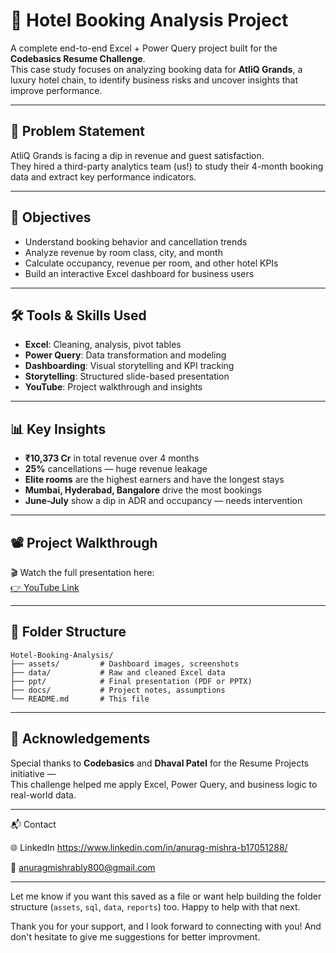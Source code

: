 
# 🏨 Hotel Booking Analysis Project

A complete end-to-end Excel + Power Query project built for the **Codebasics Resume Challenge**.  
This case study focuses on analyzing booking data for **AtliQ Grands**, a luxury hotel chain, to identify business risks and uncover insights that improve performance.

---

## 📌 Problem Statement

AtliQ Grands is facing a dip in revenue and guest satisfaction.  
They hired a third-party analytics team (us!) to study their 4-month booking data and extract key performance indicators.

---

## 🎯 Objectives

- Understand booking behavior and cancellation trends
- Analyze revenue by room class, city, and month
- Calculate occupancy, revenue per room, and other hotel KPIs
- Build an interactive Excel dashboard for business users

---

## 🛠️ Tools & Skills Used

- **Excel**: Cleaning, analysis, pivot tables
- **Power Query**: Data transformation and modeling
- **Dashboarding**: Visual storytelling and KPI tracking
- **Storytelling**: Structured slide-based presentation
- **YouTube**: Project walkthrough and insights

---

## 📊 Key Insights

- **₹10,373 Cr** in total revenue over 4 months
- **25%** cancellations — huge revenue leakage
- **Elite rooms** are the highest earners and have the longest stays
- **Mumbai, Hyderabad, Bangalore** drive the most bookings
- **June-July** show a dip in ADR and occupancy — needs intervention

---

## 📽️ Project Walkthrough

🎬 Watch the full presentation here:  
[👉 YouTube Link](https://youtu.be/W4ZmSKyeqDg?si=OWcpE4P4YRgqlUtB)

---

## 📁 Folder Structure

```
Hotel-Booking-Analysis/
├── assets/         # Dashboard images, screenshots
├── data/           # Raw and cleaned Excel data
├── ppt/            # Final presentation (PDF or PPTX)
├── docs/           # Project notes, assumptions
└── README.md       # This file
```

---

## 🙏 Acknowledgements

Special thanks to **Codebasics** and **Dhaval Patel** for the Resume Projects initiative —  
This challenge helped me apply Excel, Power Query, and business logic to real-world data.

---

📬 Contact

🌐 LinkedIn https://www.linkedin.com/in/anurag-mishra-b17051288/

📧 anuragmishrably800@gmail.com

---

Let me know if you want this saved as a file or want help building the folder structure (`assets`, `sql`, `data`, `reports`) too. Happy to help with that next.

Thank you for your support, and I look forward to connecting with you!
And don't hesitate to give me suggestions for better improvment.
